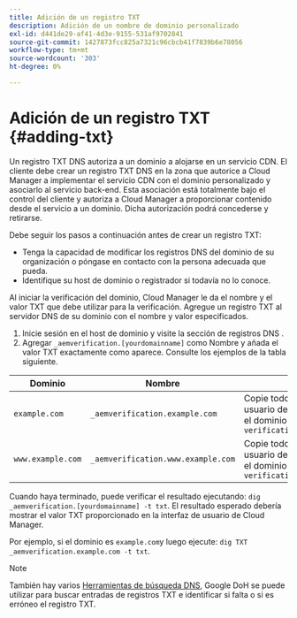 ```yaml
---
title: Adición de un registro TXT
description: Adición de un nombre de dominio personalizado
exl-id: d441de29-af41-4d3e-9155-531af9702841
source-git-commit: 1427873fcc825a7321c96cbcb41f7839b6e78056
workflow-type: tm+mt
source-wordcount: '303'
ht-degree: 0%

---
```


# Adición de un registro TXT {#adding-txt}

Un registro TXT DNS autoriza a un dominio a alojarse en un servicio CDN. El cliente debe crear un registro TXT DNS en la zona que autorice a Cloud Manager a implementar el servicio CDN con el dominio personalizado y asociarlo al servicio back-end. Esta asociación está totalmente bajo el control del cliente y autoriza a Cloud Manager a proporcionar contenido desde el servicio a un dominio. Dicha autorización podrá concederse y retirarse.

Debe seguir los pasos a continuación antes de crear un registro TXT:

* Tenga la capacidad de modificar los registros DNS del dominio de su organización o póngase en contacto con la persona adecuada que pueda.
* Identifique su host de dominio o registrador si todavía no lo conoce.

Al iniciar la verificación del dominio, Cloud Manager le da el nombre y el valor TXT que debe utilizar para la verificación. Agregue un registro TXT al servidor DNS de su dominio con el nombre y valor especificados.

1. Inicie sesión en el host de dominio y visite la sección de registros DNS .
1. Agregar `_aemverification.[yourdomainname]` como Nombre y añada el valor TXT exactamente como aparece.
Consulte los ejemplos de la tabla siguiente.

| Dominio | Nombre | Valor TXT |
|--- |--- |---|
| `example.com` | `_aemverification.example.com` | Copie todo el valor mostrado en la interfaz de usuario de Cloud Manager. Esto es específico para el dominio y el entorno. `Ex:adobe-aem-verification=example.com/[program]/[env]/..` |
| `www.example.com` | `_aemverification.www.example.com` | Copie todo el valor mostrado en la interfaz de usuario de Cloud Manager. Esto es específico para el dominio y el entorno. `Ex:adobe-aem-verification=www.example.com/[program]/[env]/..` |

Cuando haya terminado, puede verificar el resultado ejecutando: `dig _aemverification.[yourdomainname] -t txt`.
El resultado esperado debería mostrar el valor TXT proporcionado en la interfaz de usuario de Cloud Manager.

Por ejemplo, si el dominio es `example.com`y luego ejecute: `dig TXT _aemverification.example.com -t txt`.

>[!NOTE]
>También hay varios [Herramientas de búsqueda DNS](https://www.ultratools.com/tools/dnsLookup), Google DoH se puede utilizar para buscar entradas de registros TXT e identificar si falta o si es erróneo el registro TXT.
